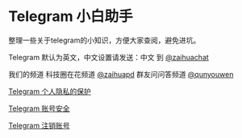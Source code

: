 # Telegram 小白助手

整理一些关于telegram的小知识，方便大家查阅，避免进坑。

Telegram 默认为英文，中文设置请发送：中文 到 [@zaihuachat](https://t.me/zaihuachat)

我们的频道 科技圈在花频道 [@zaihuapd](https://t.me/zaihuapd) 群友问问答频道 [@qunyouwen](https://t.me/qunyouwen)



[Telegram 个人隐私的保护](docs/Privacy_Security.md)

[Telegram 账号安全](docs/Account_Security.md)

[Telegram 注销账号](docs/Delete_Account.md)